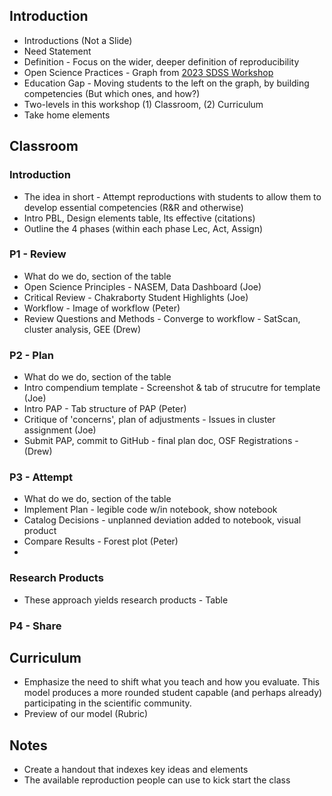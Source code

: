 ## Introduction
- Introductions (Not a Slide)
- Need Statement
- Definition - Focus on the wider, deeper definition of reproducibility
- Open Science Practices - Graph from [2023 SDSS Workshop](https://hegsrr.github.io/Workshop-SDSS-2023/)
- Education Gap - Moving students to the left on the graph, by building competencies (But which ones, and how?)
- Two-levels in this workshop (1) Classroom, (2) Curriculum
- Take home elements

## Classroom
### Introduction
- The idea in short - Attempt reproductions with students to allow them to develop essential competencies (R&R and otherwise)
- Intro PBL, Design elements table, Its effective (citations)
- Outline the 4 phases (within each phase Lec, Act, Assign)

### P1 - Review
- What do we do, section of the table
- Open Science Principles - NASEM, Data Dashboard (Joe)
- Critical Review - Chakraborty Student Highlights (Joe)
- Workflow - Image of workflow (Peter)
- Review Questions and Methods - Converge to workflow - SatScan, cluster analysis, GEE (Drew)

### P2 - Plan 
- What do we do, section of the table
- Intro compendium template - Screenshot & tab of strucutre for template (Joe)
- Intro PAP - Tab structure of PAP (Peter)
- Critique of 'concerns', plan of adjustments - Issues in cluster assignment (Joe)
- Submit PAP, commit to GitHub - final plan doc, OSF Registrations - (Drew)

### P3 - Attempt
- What do we do, section of the table
- Implement Plan - legible code w/in notebook, show notebook
- Catalog Decisions - unplanned deviation added to notebook, visual product
- Compare Results - Forest plot (Peter)
- 

### Research Products
- These approach yields research products - Table 

### P4 - Share

## Curriculum
- Emphasize the need to shift what you teach and how you evaluate. This model produces a more rounded student capable (and perhaps already) participating in the scientific community.
- Preview of our model (Rubric)

## Notes
- Create a handout that indexes key ideas and elements
- The available reproduction people can use to kick start the class
